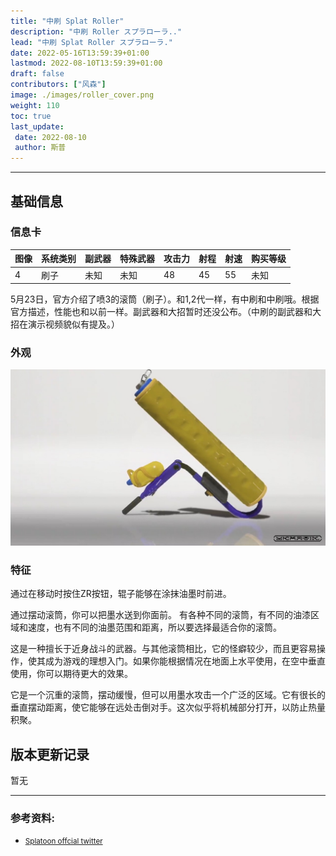 ```yaml
---
title: "中刷 Splat Roller"
description: "中刷 Roller スプラローラ.."
lead: "中刷 Splat Roller スプラローラ."
date: 2022-05-16T13:59:39+01:00
lastmod: 2022-08-10T13:59:39+01:00
draft: false
contributors: ["风森"]
image: ./images/roller_cover.png
weight: 110
toc: true
last_update:  
 date: 2022-08-10 
 author: 斯普 
---
```

---
## 基础信息
### 信息卡
| 图像 | 系统类别 | 副武器 | 特殊武器 | 攻击力 | 射程 | 射速 | 购买等级 |
| ---- | -------- | ------ | -------- | ---- | ---- | ---- | -------- |
| 4    | 刷子     | 未知   | 未知     | 48   | 45   | 55   | 未知       | 


 5月23日，官方介绍了喷3的滚筒（刷子）。和1,2代一样，有中刷和中刷哦。根据官方描述，性能也和以前一样。副武器和大招暂时还没公布。（中刷的副武器和大招在演示视频貌似有提及。）

### 外观


![中刷](./images/Splat_Roller.jpg)

### 特征
通过在移动时按住ZR按钮，辊子能够在涂抹油墨时前进。

通过摆动滚筒，你可以把墨水送到你面前。
有各种不同的滚筒，有不同的油漆区域和速度，也有不同的油墨范围和距离，所以要选择最适合你的滚筒。 

这是一种擅长于近身战斗的武器。与其他滚筒相比，它的怪癖较少，而且更容易操作，使其成为游戏的理想入门。如果你能根据情况在地面上水平使用，在空中垂直使用，你可以期待更大的效果。 

它是一个沉重的滚筒，摆动缓慢，但可以用墨水攻击一个广泛的区域。它有很长的垂直摆动距离，使它能够在远处击倒对手。这次似乎将机械部分打开，以防止热量积聚。


## 版本更新记录
暂无

--- 

### 参考资料:  
- [<small> Splatoon offcial twitter</small>](https://twitter.com/SplatoonJP/status/1528662017535787008?s=20&t=RxoAVK4Ibbq1AuQlJP4iyA) 

